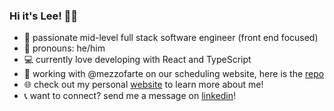 ### Hi it's Lee! 👋🤓

<!--
**lsuan/lsuan** is a ✨ _special_ ✨ repository because its `README.md` (this file) appears on your GitHub profile.

Here are some ideas to get you started:

- 🔭 I’m currently working on ...
- 🌱 I’m currently learning ...
- 👯 I’m looking to collaborate on ...
- 🤔 I’m looking for help with ...
- 💬 Ask me about ...
- 📫 How to reach me: ...
- 😄 Pronouns: ...
- ⚡ Fun fact: ...
-->

- 💙 passionate mid-level full stack software engineer (front end focused)
- 👨 pronouns: he/him
- 💻 currently love developing with React and TypeScript
- 📆 working with @mezzofarte on our scheduling website, here is the [repo](https://github.com/lsuan/link-up)
- 🌐 check out my personal [website](https://leesuan.netlify.app/) to learn more about me!
- 📞 want to connect? send me a message on [linkedin](https://www.linkedin.com/in/lsuan/)!
